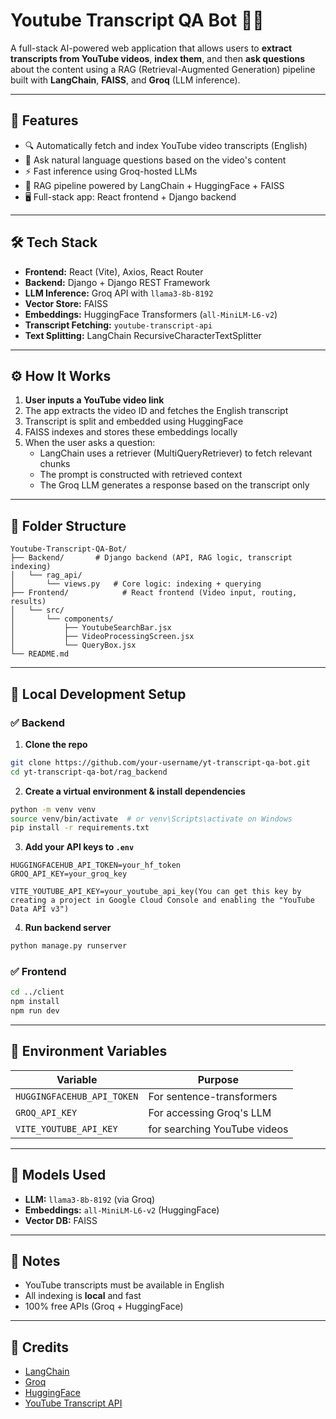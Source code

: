 
# Youtube Transcript QA Bot 🎥🤖

A full-stack AI-powered web application that allows users to **extract transcripts from YouTube videos**, **index them**, and then **ask questions** about the content using a RAG (Retrieval-Augmented Generation) pipeline built with **LangChain**, **FAISS**, and **Groq** (LLM inference).

---

## 🌟 Features

- 🔍 Automatically fetch and index YouTube video transcripts (English)
- 💬 Ask natural language questions based on the video's content
- ⚡ Fast inference using Groq-hosted LLMs
- 🧠 RAG pipeline powered by LangChain + HuggingFace + FAISS
- 🖥️ Full-stack app: React frontend + Django backend

---

## 🛠️ Tech Stack

- **Frontend:** React (Vite), Axios, React Router
- **Backend:** Django + Django REST Framework
- **LLM Inference:** Groq API with `llama3-8b-8192`
- **Vector Store:** FAISS
- **Embeddings:** HuggingFace Transformers (`all-MiniLM-L6-v2`)
- **Transcript Fetching:** `youtube-transcript-api`
- **Text Splitting:** LangChain RecursiveCharacterTextSplitter

---

## ⚙️ How It Works

1. **User inputs a YouTube video link**
2. The app extracts the video ID and fetches the English transcript
3. Transcript is split and embedded using HuggingFace
4. FAISS indexes and stores these embeddings locally
5. When the user asks a question:
   - LangChain uses a retriever (MultiQueryRetriever) to fetch relevant chunks
   - The prompt is constructed with retrieved context
   - The Groq LLM generates a response based on the transcript only

---

## 📂 Folder Structure

```
Youtube-Transcript-QA-Bot/
├── Backend/       # Django backend (API, RAG logic, transcript indexing)
│   └── rag_api/
│       └── views.py   # Core logic: indexing + querying
├── Frontend/            # React frontend (Video input, routing, results)
│   └── src/
│       └── components/
│           ├── YoutubeSearchBar.jsx
│           ├── VideoProcessingScreen.jsx
│           └── QueryBox.jsx
└── README.md
```

---

## 🧪 Local Development Setup

### ✅ Backend

1. **Clone the repo**

```bash
git clone https://github.com/your-username/yt-transcript-qa-bot.git
cd yt-transcript-qa-bot/rag_backend
```

2. **Create a virtual environment & install dependencies**

```bash
python -m venv venv
source venv/bin/activate  # or venv\Scripts\activate on Windows
pip install -r requirements.txt
```

3. **Add your API keys to `.env`**

```backend/.env
HUGGINGFACEHUB_API_TOKEN=your_hf_token
GROQ_API_KEY=your_groq_key
```

```frontend/.env
VITE_YOUTUBE_API_KEY=your_youtube_api_key(You can get this key by creating a project in Google Cloud Console and enabling the "YouTube Data API v3")
```
4. **Run backend server**

```bash
python manage.py runserver
```

### ✅ Frontend

```bash
cd ../client
npm install
npm run dev
```

---

## 🔐 Environment Variables

| Variable                | Purpose                    |
|-------------------------|----------------------------|
| `HUGGINGFACEHUB_API_TOKEN` | For sentence-transformers  |
| `GROQ_API_KEY`             | For accessing Groq's LLM   |
| `VITE_YOUTUBE_API_KEY`     | for searching YouTube videos  |

---


## 🧠 Models Used

- **LLM:** `llama3-8b-8192` (via Groq)
- **Embeddings:** `all-MiniLM-L6-v2` (HuggingFace)
- **Vector DB:** FAISS

---

## 📌 Notes

- YouTube transcripts must be available in English
- All indexing is **local** and fast
- 100% free APIs (Groq + HuggingFace)

---

## 🙌 Credits

- [LangChain](https://www.langchain.com/)
- [Groq](https://console.groq.com/)
- [HuggingFace](https://huggingface.co/)
- [YouTube Transcript API](https://pypi.org/project/youtube-transcript-api/)
